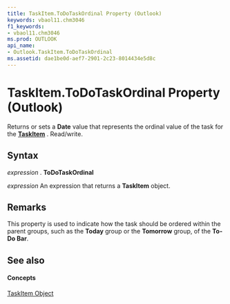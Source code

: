 ```yaml
---
title: TaskItem.ToDoTaskOrdinal Property (Outlook)
keywords: vbaol11.chm3046
f1_keywords:
- vbaol11.chm3046
ms.prod: OUTLOOK
api_name:
- Outlook.TaskItem.ToDoTaskOrdinal
ms.assetid: dae1be0d-aef7-2901-2c23-8014434e5d8c
---
```



# TaskItem.ToDoTaskOrdinal Property (Outlook)

Returns or sets a  **Date** value that represents the ordinal value of the task for the **[TaskItem](taskitem-object-outlook.md)** . Read/write.


## Syntax

 _expression_ . **ToDoTaskOrdinal**

 _expression_ An expression that returns a **TaskItem** object.


## Remarks

This property is used to indicate how the task should be ordered within the parent groups, such as the  **Today** group or the **Tomorrow** group, of the **To-Do Bar**.


## See also


#### Concepts


[TaskItem Object](taskitem-object-outlook.md)

